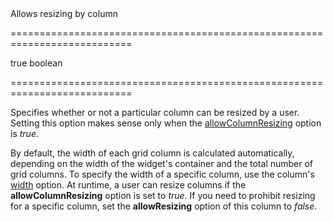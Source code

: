 <!--**
/*-------------------------------------------
    Auto-generated file. Do not modify.
-------------------------------------------

**-->
<!--d-->Allows resizing by column<!--/d-->
===========================================================================
<!--default-->true<!--/default-->
<!--type-->boolean<!--/type-->
===========================================================================

<!--shortDescription-->
Specifies whether or not a particular column can be resized by a user. Setting this option makes sense only when the [allowColumnResizing](/Documentation/ApiReference/UI_Widgets/dxDataGrid/Configuration/#allowColumnResizing) option is *true*.
<!--/shortDescription-->

<!--fullDescription-->
By default, the width of each grid column is calculated automatically, depending on the width of the widget's container and the total number of grid columns. To specify the width of a specific column, use the column's [width](/Documentation/ApiReference/UI_Widgets/dxDataGrid/Configuration/columns/#width) option. At runtime, a user can resize columns if the **allowColumnResizing** option is set to *true*. If you need to prohibit resizing for a specific column, set the **allowResizing** option of this column to *false*.
<!--/fullDescription-->